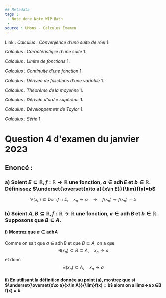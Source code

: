 ```yaml
---
## Metadata
tags : 
 - Note_done Note_WIP Math
 - 
source : UMons - Calculus Examen
---
```


Link :
_Calculus : Convergence d’une suite de réel_
1.

_Calculus : Caractéristique d'une suite_
1.

_Calculus : Limite de fonctions_
1.

_Calculus : Continuité d'une fonction_
1.

_Calculus : Dérivée de fonctions d'une variable_
1.

_Calculus : Théorème de la moyenne_
1.

_Calculus : Dérivée d'ordre supérieur_
1.

_Calculus : Développement de Taylor_
1.

_Calculus : Série_
1. 

# Question 4 d'examen du janvier 2023
## Enoncé : 
### a) Soient $E ⊆ \mathbb{R}, f : \mathbb{R} → \mathbb{R}$ une fonction, $a ∈ \operatorname{adh}E$ et $b ∈ \mathbb{R}$. Définissez $\underset{\overset{x\to a}{x\in E}}{\lim}f(x)=b$ 
$$\forall (x_n)\subseteq\operatorname{Dom}f\cap E,\quad x_n\to a\quad\Rightarrow\quad f(x_n)\to f(x_n)=b$$
### b) Soient $A,B ⊆ \mathbb{R}, f : \mathbb{R} → \mathbb{R}$ une fonction, $a ∈ \operatorname{adh}B$ et $b ∈ \mathbb{R}$. Supposons que $B ⊆ A$.
#### i) Montrez que $a\in\operatorname{adh}A$
Comme on sait que $a\in\operatorname{adh}B$ et que $B\subseteq A$, on a que $$\exists (x_n)\subseteq B\subseteq A,\quad x_n\to a$$ et donc $$\exists(x_n)\subseteq A,\quad x_n\to a$$
#### ii) En utilisant la définition donnée au point (a), montrez que si $\underset{\overset{x\to a}{x\in A}}{\lim}f(x) = b$ alors on a limx→a x∈B f(x) = b